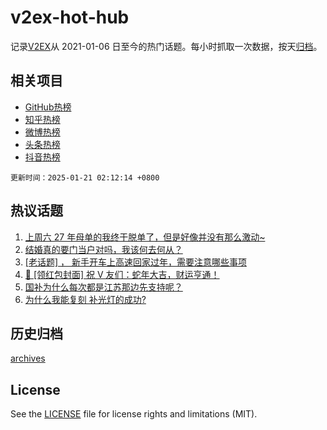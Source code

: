 # v2ex-hot-hub

 记录[V2EX](https://www.v2ex.com/)从 2021-01-06 日至今的热门话题。每小时抓取一次数据，按天[归档](archives)。
 
 ## 相关项目

- [GitHub热榜](https://github.com/lonnyzhang423/github-hot-hub)
- [知乎热榜](https://github.com/lonnyzhang423/zhihu-hot-hub)
- [微博热榜](https://github.com/lonnyzhang423/weibo-hot-hub)
- [头条热榜](https://github.com/lonnyzhang423/toutiao-hot-hub)
- [抖音热榜](https://github.com/lonnyzhang423/douyin-hot-hub)


 `更新时间：2025-01-21 02:12:14 +0800`

## 热议话题

1. [上周六 27 年母单的我终于脱单了，但是好像并没有那么激动~](https://www.v2ex.com/t/1106352)
1. [结婚真的要门当户对吗，我该何去何从？](https://www.v2ex.com/t/1106344)
1. [[老话题] ， 新手开车上高速回家过年，需要注意哪些事项](https://www.v2ex.com/t/1106393)
1. [🧧 [领红包封面] 祝 V 友们：蛇年大吉，财运亨通！](https://www.v2ex.com/t/1106447)
1. [国补为什么每次都是江苏那边先支持呢？](https://www.v2ex.com/t/1106357)
1. [为什么我能复刻 补光灯的成功?](https://www.v2ex.com/t/1106325)

## 历史归档

[archives](archives)

## License

See the [LICENSE](LICENSE) file for license rights and limitations (MIT).
